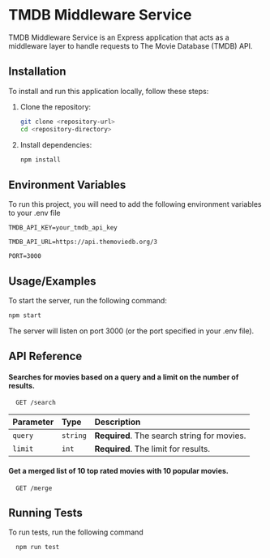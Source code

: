 
# TMDB Middleware Service

TMDB Middleware Service is an Express application that acts as a middleware layer to handle requests to The Movie Database (TMDB) API.
## Installation

To install and run this application locally, follow these steps:

1. Clone the repository:
    ```sh
    git clone <repository-url>
    cd <repository-directory>
    ```

2. Install dependencies:
    ```sh
    npm install
    ```
## Environment Variables

To run this project, you will need to add the following environment variables to your .env file

`TMDB_API_KEY=your_tmdb_api_key`

`TMDB_API_URL=https://api.themoviedb.org/3`

`PORT=3000`


## Usage/Examples

To start the server, run the following command:
```sh
npm start
```

The server will listen on port 3000 (or the port specified in your .env file).
## API Reference

#### Searches for movies based on a query and a limit on the number of results.

```http
  GET /search
```

| Parameter | Type     | Description                |
| :-------- | :------- | :------------------------- |
| `query` | `string` | **Required**. The search string for movies. |
| `limit` | `int` | **Required**. The limit for results. |

#### Get a merged list of 10 top rated movies with 10 popular movies.

```http
  GET /merge
```

## Running Tests

To run tests, run the following command

```bash
  npm run test
```

